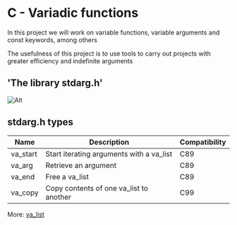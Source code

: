 # **C - Variadic functions**

In this project we will work on variable functions, variable arguments and const keywords, among others

The usefulness of this project is to use tools to carry out projects with greater efficiency and indefinite arguments

## 'The library **stdarg.h**'

![Alt](https://ichef.bbci.co.uk/news/320/cpsprodpb/577D/production/_96979322_gettyimages-143176813.jpg)

## stdarg.h types

  Name	| Description |	Compatibility
--------|-------------|---------------
va_start | Start iterating arguments with a va_list |	C89
va_arg	| Retrieve an argument	|  C89
va_end	| Free a va_list	|	   C89
va_copy	| Copy contents of one va_list to another | C99

More: [va_list](https://en.cppreference.com/w/cpp/utility/variadic/va_list)
